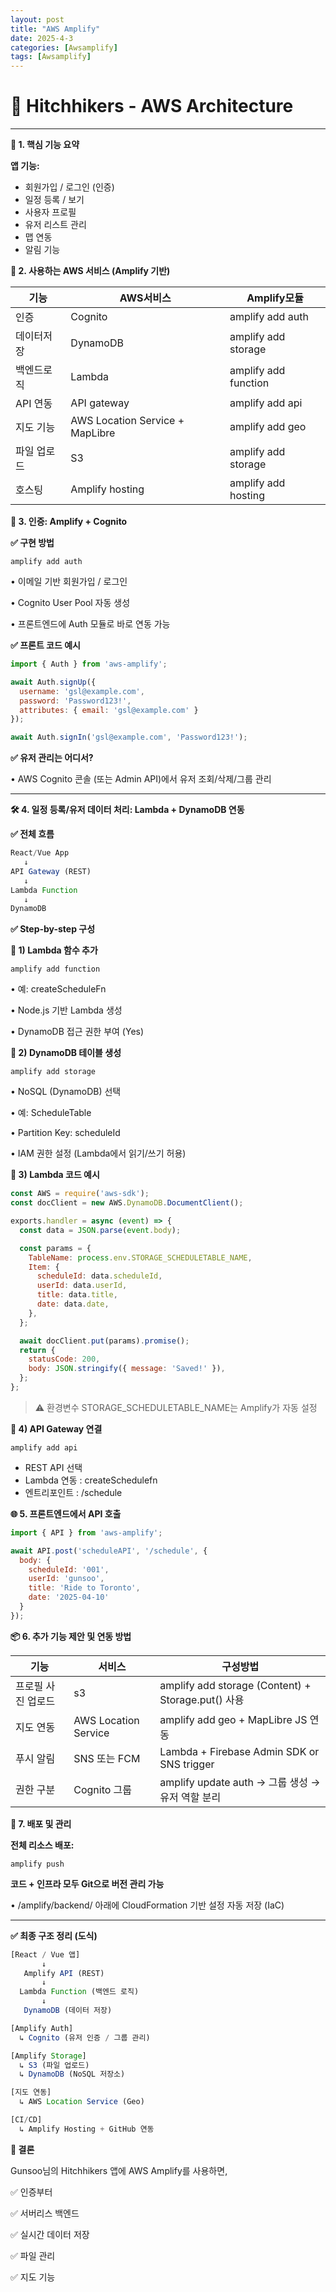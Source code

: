 ```yaml
---
layout: post
title: "AWS Amplify"
date: 2025-4-3
categories: [Awsamplify]
tags: [Awsamplify]
---
```


# **🧭 Hitchhikers - AWS Architecture**

---

**🌟 1. 핵심 기능 요약**

**앱 기능:**

- 회원가입 / 로그인 (인증)
- 일정 등록 / 보기
- 사용자 프로필
- 유저 리스트 관리
- 맵 연동
- 알림 기능

**🚀 2. 사용하는 AWS 서비스 (Amplify 기반)**

| 기능 | AWS서비스 | Amplify모듈 |
| --- | --- | --- |
| 인증 | Cognito | amplify add auth |
| 데이터저장 | DynamoDB | amplify add storage |
| 백엔드로직 | Lambda | amplify add function |
| API 연동 | API gateway | amplify add api |
| 지도 기능 | AWS Location Service + MapLibre | amplify add geo |
| 파일 업로드 | S3 | amplify add storage |
| 호스팅 | Amplify hosting | amplify add hosting |

**🔐 3. 인증: Amplify + Cognito**

**✅ 구현 방법**

`amplify add auth`

• 이메일 기반 회원가입 / 로그인

• Cognito User Pool 자동 생성

• 프론트엔드에 Auth 모듈로 바로 연동 가능

**✅ 프론트 코드 예시**

```jsx
import { Auth } from 'aws-amplify';

await Auth.signUp({
  username: 'gsl@example.com',
  password: 'Password123!',
  attributes: { email: 'gsl@example.com' }
});

await Auth.signIn('gsl@example.com', 'Password123!');
```

**✅ 유저 관리는 어디서?**

•	AWS Cognito 콘솔 (또는 Admin API)에서 유저 조회/삭제/그룹 관리

---

**🛠️ 4. 일정 등록/유저 데이터 처리: Lambda + DynamoDB 연동**

**✅ 전체 흐름**

```jsx
React/Vue App
   ↓
API Gateway (REST)
   ↓
Lambda Function
   ↓
DynamoDB
```

**✅ Step-by-step 구성**

**📌 1) Lambda 함수 추가**

`amplify add function`

•	예: createScheduleFn

•	Node.js 기반 Lambda 생성

•	DynamoDB 접근 권한 부여 (Yes)

**📌 2) DynamoDB 테이블 생성**

`amplify add storage`

•	NoSQL (DynamoDB) 선택

•	예: ScheduleTable

•	Partition Key: scheduleId

•	IAM 권한 설정 (Lambda에서 읽기/쓰기 허용)

**📌 3) Lambda 코드 예시**

```jsx
const AWS = require('aws-sdk');
const docClient = new AWS.DynamoDB.DocumentClient();

exports.handler = async (event) => {
  const data = JSON.parse(event.body);

  const params = {
    TableName: process.env.STORAGE_SCHEDULETABLE_NAME,
    Item: {
      scheduleId: data.scheduleId,
      userId: data.userId,
      title: data.title,
      date: data.date,
    },
  };

  await docClient.put(params).promise();
  return {
    statusCode: 200,
    body: JSON.stringify({ message: 'Saved!' }),
  };
};
```

> ⚠️ 환경변수 STORAGE_SCHEDULETABLE_NAME는 Amplify가 자동 설정
> 

**📌 4) API Gateway 연결**

`amplify add api`

- REST API 선택
- Lambda 연동 : createSchedulefn
- 엔트리포인트 : /schedule

**🌐 5. 프론트엔드에서 API 호출**

```jsx
import { API } from 'aws-amplify';

await API.post('scheduleAPI', '/schedule', {
  body: {
    scheduleId: '001',
    userId: 'gunsoo',
    title: 'Ride to Toronto',
    date: '2025-04-10'
  }
});
```

**📦 6. 추가 기능 제안 및 연동 방법**

| 기능 | 서비스 | 구성방법 |
| --- | --- | --- |
| 프로필 사진 업로드 | s3 | amplify add storage (Content) + Storage.put() 사용 |
| 지도 연동 | AWS Location Service | amplify add geo + MapLibre JS 연동 |
| 푸시 알림 | SNS 또는 FCM | Lambda + Firebase Admin SDK or SNS trigger |
| 권한 구분 | Cognito 그룹 | amplify update auth → 그룹 생성 → 유저 역할 분리 |

**🚀 7. 배포 및 관리**

**전체 리소스 배포:**

`amplify push`

**코드 + 인프라 모두 Git으로 버전 관리 가능**

•	/amplify/backend/ 아래에 CloudFormation 기반 설정 자동 저장 (IaC)

---

**✅ 최종 구조 정리 (도식)**

```jsx
[React / Vue 앱]
       ↓
   Amplify API (REST)
       ↓
  Lambda Function (백엔드 로직)
       ↓
   DynamoDB (데이터 저장)

[Amplify Auth]
  ↳ Cognito (유저 인증 / 그룹 관리)

[Amplify Storage]
  ↳ S3 (파일 업로드)
  ↳ DynamoDB (NoSQL 저장소)

[지도 연동]
  ↳ AWS Location Service (Geo)

[CI/CD]
  ↳ Amplify Hosting + GitHub 연동
```

**🏁 결론**

Gunsoo님의 Hitchhikers 앱에 AWS Amplify를 사용하면,

✅ 인증부터

✅ 서버리스 백엔드

✅ 실시간 데이터 저장

✅ 파일 관리

✅ 지도 기능